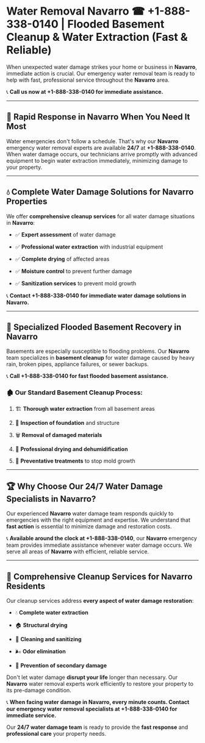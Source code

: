 # Water Removal Navarro ☎ +1-888-338-0140 | Flooded Basement Cleanup & Water Extraction (Fast & Reliable)

When unexpected water damage strikes your home or business in **Navarro**, immediate action is crucial. Our emergency water removal team is ready to help with fast, professional service throughout the **Navarro** area. 

📞 **Call us now at +1-888-338-0140 for immediate assistance.**
---
## 🚀 Rapid Response in Navarro When You Need It Most
Water emergencies don't follow a schedule. That's why our **Navarro** emergency water removal experts are available **24/7** at **+1-888-338-0140**. When water damage occurs, our technicians arrive promptly with advanced equipment to begin water extraction immediately, minimizing damage to your property.
---
## 💧 Complete Water Damage Solutions for Navarro Properties
We offer **comprehensive cleanup services** for all water damage situations in **Navarro**:
- ✅ **Expert assessment** of water damage  
- ✅ **Professional water extraction** with industrial equipment  
- ✅ **Complete drying** of affected areas  
- ✅ **Moisture control** to prevent further damage  
- ✅ **Sanitization services** to prevent mold growth  
📞 **Contact +1-888-338-0140 for immediate water damage solutions in Navarro.**
---
## 🌊 Specialized Flooded Basement Recovery in Navarro
Basements are especially susceptible to flooding problems. Our **Navarro** team specializes in **basement cleanup** for water damage caused by heavy rain, broken pipes, appliance failures, or sewer backups. 
📞 **Call +1-888-338-0140 for fast flooded basement assistance.**
### 🏚️ Our Standard Basement Cleanup Process:
1. 🏗️ **Thorough water extraction** from all basement areas  
2. 🔎 **Inspection of foundation** and structure  
3. 🗑️ **Removal of damaged materials**  
4. 💨 **Professional drying and dehumidification**  
5. 🚫 **Preventative treatments** to stop mold growth  
---
## 🏆 Why Choose Our 24/7 Water Damage Specialists in Navarro?
Our experienced **Navarro** water damage team responds quickly to emergencies with the right equipment and expertise. We understand that **fast action** is essential to minimize damage and restoration costs.
📞 **Available around the clock at +1-888-338-0140**, our **Navarro** emergency team provides immediate assistance whenever water damage occurs. We serve all areas of **Navarro** with efficient, reliable service.
---
## 🧹 Comprehensive Cleanup Services for Navarro Residents
Our cleanup services address **every aspect of water damage restoration**:
- 💧 **Complete water extraction**  
- 🏠 **Structural drying**  
- 🧼 **Cleaning and sanitizing**  
- 🌬️ **Odor elimination**  
- 🚫 **Prevention of secondary damage**  
Don't let water damage **disrupt your life** longer than necessary. Our **Navarro** water removal experts work efficiently to restore your property to its pre-damage condition.
📞 **When facing water damage in Navarro, every minute counts. Contact our emergency water removal specialists at +1-888-338-0140 for immediate service.**
Our **24/7 water damage team** is ready to provide the **fast response** and **professional care** your property needs.
